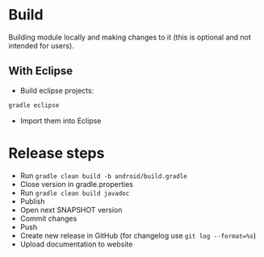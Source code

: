 # Build

Building module locally and making changes to it (this is optional and not intended for users).

## With Eclipse

- Build eclipse projects:

``` bash
gradle eclipse
```

- Import them into Eclipse

# Release steps

- Run `gradle clean build -b android/build.gradle`
- Close version in gradle.properties
- Run `gradle clean build javadoc`
- Publish
- Open next SNAPSHOT version
- Commit changes
- Push
- Create new release in GitHub (for changelog use `git log --format=%s`)
- Upload documentation to website
